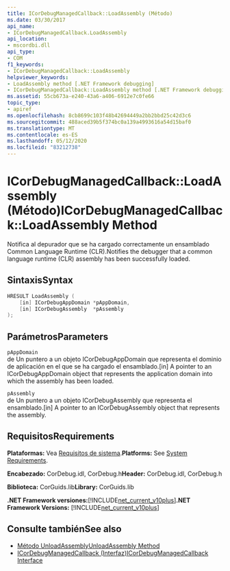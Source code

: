 ```yaml
---
title: ICorDebugManagedCallback::LoadAssembly (Método)
ms.date: 03/30/2017
api_name:
- ICorDebugManagedCallback.LoadAssembly
api_location:
- mscordbi.dll
api_type:
- COM
f1_keywords:
- ICorDebugManagedCallback::LoadAssembly
helpviewer_keywords:
- LoadAssembly method [.NET Framework debugging]
- ICorDebugManagedCallback::LoadAssembly method [.NET Framework debugging]
ms.assetid: 55cb673a-e240-43a6-a406-6912e7c0fe66
topic_type:
- apiref
ms.openlocfilehash: 8cb8699c103f48b42694449a2bb2bbd25c42d3c6
ms.sourcegitcommit: 488aced39b5f374bc0a139a4993616a54d15baf0
ms.translationtype: MT
ms.contentlocale: es-ES
ms.lasthandoff: 05/12/2020
ms.locfileid: "83212738"
---
```

# <a name="icordebugmanagedcallbackloadassembly-method"></a><span data-ttu-id="f77d9-102">ICorDebugManagedCallback::LoadAssembly (Método)</span><span class="sxs-lookup"><span data-stu-id="f77d9-102">ICorDebugManagedCallback::LoadAssembly Method</span></span>
<span data-ttu-id="f77d9-103">Notifica al depurador que se ha cargado correctamente un ensamblado Common Language Runtime (CLR).</span><span class="sxs-lookup"><span data-stu-id="f77d9-103">Notifies the debugger that a common language runtime (CLR) assembly has been successfully loaded.</span></span>  
  
## <a name="syntax"></a><span data-ttu-id="f77d9-104">Sintaxis</span><span class="sxs-lookup"><span data-stu-id="f77d9-104">Syntax</span></span>  
  
```cpp  
HRESULT LoadAssembly (  
    [in] ICorDebugAppDomain *pAppDomain,  
    [in] ICorDebugAssembly  *pAssembly  
);  
```  
  
## <a name="parameters"></a><span data-ttu-id="f77d9-105">Parámetros</span><span class="sxs-lookup"><span data-stu-id="f77d9-105">Parameters</span></span>  
 `pAppDomain`  
 <span data-ttu-id="f77d9-106">de Un puntero a un objeto ICorDebugAppDomain que representa el dominio de aplicación en el que se ha cargado el ensamblado.</span><span class="sxs-lookup"><span data-stu-id="f77d9-106">[in] A pointer to an ICorDebugAppDomain object that represents the application domain into which the assembly has been loaded.</span></span>  
  
 `pAssembly`  
 <span data-ttu-id="f77d9-107">de Un puntero a un objeto ICorDebugAssembly que representa el ensamblado.</span><span class="sxs-lookup"><span data-stu-id="f77d9-107">[in] A pointer to an ICorDebugAssembly object that represents the assembly.</span></span>  
  
## <a name="requirements"></a><span data-ttu-id="f77d9-108">Requisitos</span><span class="sxs-lookup"><span data-stu-id="f77d9-108">Requirements</span></span>  
 <span data-ttu-id="f77d9-109">**Plataformas:** Vea [Requisitos de sistema](../../get-started/system-requirements.md).</span><span class="sxs-lookup"><span data-stu-id="f77d9-109">**Platforms:** See [System Requirements](../../get-started/system-requirements.md).</span></span>  
  
 <span data-ttu-id="f77d9-110">**Encabezado:** CorDebug.idl, CorDebug.h</span><span class="sxs-lookup"><span data-stu-id="f77d9-110">**Header:** CorDebug.idl, CorDebug.h</span></span>  
  
 <span data-ttu-id="f77d9-111">**Biblioteca:** CorGuids.lib</span><span class="sxs-lookup"><span data-stu-id="f77d9-111">**Library:** CorGuids.lib</span></span>  
  
 <span data-ttu-id="f77d9-112">**.NET Framework versiones:**[!INCLUDE[net_current_v10plus](../../../../includes/net-current-v10plus-md.md)]</span><span class="sxs-lookup"><span data-stu-id="f77d9-112">**.NET Framework Versions:** [!INCLUDE[net_current_v10plus](../../../../includes/net-current-v10plus-md.md)]</span></span>  
  
## <a name="see-also"></a><span data-ttu-id="f77d9-113">Consulte también</span><span class="sxs-lookup"><span data-stu-id="f77d9-113">See also</span></span>

- [<span data-ttu-id="f77d9-114">Método UnloadAssembly</span><span class="sxs-lookup"><span data-stu-id="f77d9-114">UnloadAssembly Method</span></span>](icordebugmanagedcallback-unloadassembly-method.md)
- [<span data-ttu-id="f77d9-115">ICorDebugManagedCallback (Interfaz)</span><span class="sxs-lookup"><span data-stu-id="f77d9-115">ICorDebugManagedCallback Interface</span></span>](icordebugmanagedcallback-interface.md)
